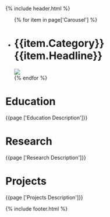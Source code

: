 {% include header.html %}
<div class="som-carousel">
  <ul>
    {% for item in page['Carousel']  %}
        <li>
          <a href="{{item.Link}}"></a>
          <h1><span>{{item.Category}}</span>{{item.Headline}}</h1>
          <img src="{{item.Image}}">
        </li>
    {% endfor %}
  </ul>
</div>
<div class="som-panel som-what research">
  <div class="som-wrapper">
    <div class="som-wwd flex">
      <div class="som-left">
        <h1>Education</h1>
        <p class="courier">{{page ['Education Description']}}</p>
      </div>
      <div class="som-right">
        <div class="circle right outline"></div>
      </div>
    </div>
  </div>
</div>
<div class="som-panel som-what education">
  <div class="som-wrapper">
    <div class="som-wwd flex">
      <div class="som-left">
        <div class="circle left yellow"></div>
      </div>
      <div class="som-right">
        <h1>Research</h1>
        <p class="courier">{{page ['Research Description']}}</p>
      </div>
    </div>
  </div>
</div>
<div class="som-panel som-what projects">
  <div class="som-wrapper">
    <div class="som-wwd flex">
      <div class="som-left">
        <h1>Projects</h1>
        <p class="courier">{{page ['Projects Description']}}</p>
      </div>
      <div class="som-right">
        <div class="circle right outline"></div>
      </div>
    </div>
  </div>
</div>
{% include footer.html %}
